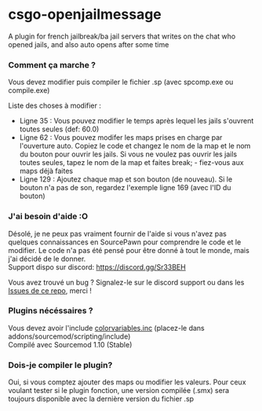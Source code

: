 # csgo-openjailmessage
A plugin for french jailbreak/ba jail servers that writes on the chat who opened jails, and also auto opens after some time

### Comment ça marche ?
Vous devez modifier puis compiler le fichier .sp (avec spcomp.exe ou compile.exe)

Liste des choses à modifier :
- Ligne 35 : Vous pouvez modifier le temps après lequel les jails s'ouvrent toutes seules (def: 60.0)
- Ligne 62 : Vous pouvez modifer les maps prises en charge par l'ouverture auto. Copiez le code et changez le nom de la map et le nom du bouton pour ouvrir les jails. Si vous ne voulez pas ouvrir les jails toutes seules, tapez le nom de la map et faites break; - fiez-vous aux maps déjà faites
- Ligne 129 : Ajoutez chaque map et son bouton (de nouveau). Si le bouton n'a pas de son, regardez l'exemple ligne 169 (avec l'ID du bouton)

### J'ai besoin d'aide :O
Désolé, je ne peux pas vraiment fournir de l'aide si vous n'avez pas quelques connaissances en SourcePawn pour comprendre le code et le modifier. Le code n'a pas été pensé pour être donné à tout le monde, mais j'ai décidé de le donner.\
Support dispo sur discord: https://discord.gg/Sr33BEH

Vous avez trouvé un bug ? Signalez-le sur le discord support ou dans les [Issues de ce repo](https://github.com/rlevet/csgo-openjailmessage/issues), merci !

### Plugins nécéssaires ?
Vous devez avoir l'include [colorvariables.inc](https://forums.alliedmods.net/showthread.php?t=267743) (placez-le dans addons/sourcemod/scripting/include)\
Compilé avec Sourcemod 1.10 (Stable)

### Dois-je compiler le plugin?
Oui, si vous comptez ajouter des maps ou modifier les valeurs. Pour ceux voulant tester si le plugin fonction, une version compilée (.smx) sera toujours disponible avec la dernière version du fichier .sp
